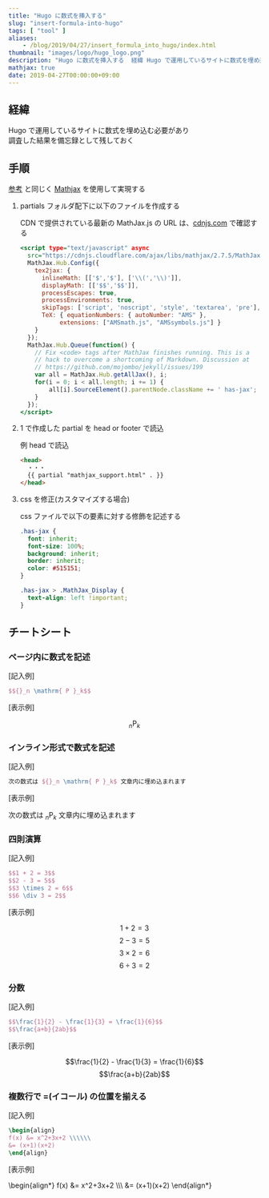 ```yaml
---
title: "Hugo に数式を挿入する"
slug: "insert-formula-into-hugo"
tags: [ "tool" ]
aliases:
    - /blog/2019/04/27/insert_formula_into_hugo/index.html
thumbnail: "images/logo/hugo_logo.png"
description: "Hugo に数式を挿入する  経緯 Hugo で運用しているサイトに数式を埋め込む必要があり調査した結果を備忘録として残しておく"
mathjax: true
date: 2019-04-27T00:00:00+09:00
---
```


## 経緯

Hugo で運用しているサイトに数式を埋め込む必要があり  
調査した結果を備忘録として残しておく

## 手順

[参考](https://gohugo.io/content-management/formats/) と同じく [Mathjax](https://www.mathjax.org/) を使用して実現する

1. partials フォルダ配下に以下のファイルを作成する

    CDN で提供されている最新の MathJax.js の URL は、[cdnjs.com](https://cdnjs.com/) で確認する

    ```html:mathjax_support.html
    <script type="text/javascript" async
      src="https://cdnjs.cloudflare.com/ajax/libs/mathjax/2.7.5/MathJax.js?config=TeX-AMS-MML_HTMLorMML">
      MathJax.Hub.Config({
        tex2jax: {
          inlineMath: [['$','$'], ['\\(','\\)']],
          displayMath: [['$$','$$']],
          processEscapes: true,
          processEnvironments: true,
          skipTags: ['script', 'noscript', 'style', 'textarea', 'pre'],
          TeX: { equationNumbers: { autoNumber: "AMS" },
               extensions: ["AMSmath.js", "AMSsymbols.js"] }
        }
      });
      MathJax.Hub.Queue(function() {
        // Fix <code> tags after MathJax finishes running. This is a
        // hack to overcome a shortcoming of Markdown. Discussion at
        // https://github.com/mojombo/jekyll/issues/199
        var all = MathJax.Hub.getAllJax(), i;
        for(i = 0; i < all.length; i += 1) {
            all[i].SourceElement().parentNode.className += ' has-jax';
        }
      });
    </script>
    ```

2. 1 で作成した partial を head or footer で読込

    例 head で読込

    ```html
    <head>
      ・・・
      {{ partial "mathjax_support.html" . }}
    </head>
    ```

3. css を修正(カスタマイズする場合)

    css ファイルで以下の要素に対する修飾を記述する

    ```css
    .has-jax {
      font: inherit;
      font-size: 100%;
      background: inherit;
      border: inherit;
      color: #515151;
    }

    .has-jax > .MathJax_Display {
      text-align: left !important;
    }
    ```

## チートシート

### ページ内に数式を記述

  [記入例]

  ```latex
  $${}_n \mathrm{ P }_k$$
  ```

  [表示例]

  $${}_n \mathrm{ P }_k$$

### インライン形式で数式を記述

  [記入例]

  ```latex
  次の数式は ${}_n \mathrm{ P }_k$ 文章内に埋め込まれます
  ```

  [表示例]

  次の数式は ${}_n \mathrm{ P }_k$ 文章内に埋め込まれます

### 四則演算

  [記入例]

  ```latex
  $$1 + 2 = 3$$
  $$2 - 3 = 5$$
  $$3 \times 2 = 6$$
  $$6 \div 3 = 2$$
  ```

  [表示例]

  $$1 + 2 = 3$$
  $$2 - 3 = 5$$
  $$3 \times 2 = 6$$
  $$6 \div 3 = 2$$

### 分数

  [記入例]

  ```latex
  $$\frac{1}{2} - \frac{1}{3} = \frac{1}{6}$$
  $$\frac{a+b}{2ab}$$
  ```

  [表示例]

  $$\frac{1}{2} - \frac{1}{3} = \frac{1}{6}$$
  $$\frac{a+b}{2ab}$$

### 複数行で =(イコール) の位置を揃える

  [記入例]

  ```latex
  \begin{align}
  f(x) &= x^2+3x+2 \\\\\\
  &= (x+1)(x+2)
  \end{align}
  ```

  [表示例]

  \begin{align*}
  f(x) &= x^2+3x+2 \\\\\\
  &= (x+1)(x+2)
  \end{align*}
